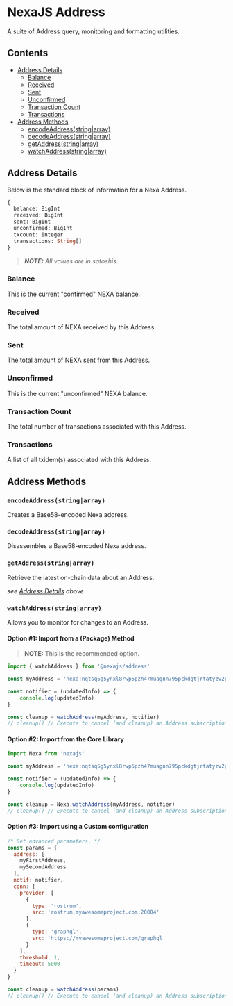 # NexaJS Address

A suite of Address query, monitoring and formatting utilities.


## Contents

- [Address Details](#address-details)
  - [Balance](#balance)
  - [Received](#received)
  - [Sent](#sent)
  - [Unconfirmed](#unconfirmed)
  - [Transaction Count](#transaction-count)
  - [Transactions](#transactions)
- [Address Methods](#address-methods)
  - [encodeAddress(string|array)](#encodeaddressstringarray)
  - [decodeAddress(string|array)](#decodeaddressstringarray)
  - [getAddress(string|array)](#getaddressstringarray)
  - [watchAddress(string|array)](#watchaddressstringarray)


## Address Details

Below is the standard block of information for a Nexa Address.

```graphql
{
  balance: BigInt
  received: BigInt
  sent: BigInt
  unconfirmed: BigInt
  txcount: Integer
  transactions: String[]
}
```

> ___NOTE:__ All values are in satoshis._

### Balance

This is the current "confirmed" NEXA balance.

### Received

The total amount of NEXA received by this Address.

### Sent

The total amount of NEXA sent from this Address.

### Unconfirmed

This is the current "unconfirmed" NEXA balance.

### Transaction Count

The total number of transactions associated with this Address.

### Transactions

A list of all txidem(s) associated with this Address.


## Address Methods

### `encodeAddress(string|array)`

Creates a Base58-encoded Nexa address.

### `decodeAddress(string|array)`

Disassembles a Base58-encoded Nexa address.

### `getAddress(string|array)`

Retrieve the latest on-chain data about an Address.

_see [Address Details](#address-details) above_

### `watchAddress(string|array)`

Allows you to monitor for changes to an Address.

#### Option #1: Import from a (Package) Method

> __NOTE:__ This is the recommended option.

```js
import { watchAddress } from '@nexajs/address'

const myAddress = 'nexa:nqtsq5g5ynxl8rwp5pzh47muagnn795pckdgtjrtatyzv2p5'

const notifier = (updatedInfo) => {
    console.log(updatedInfo)
}

const cleanup = watchAddress(myAddress, notifier)
// cleanup() // Execute to cancel (and cleanup) an Address subscription.
```

#### Option #2: Import from the Core Library

```js
import Nexa from 'nexajs'

const myAddress = 'nexa:nqtsq5g5ynxl8rwp5pzh47muagnn795pckdgtjrtatyzv2p5'

const notifier = (updatedInfo) => {
    console.log(updatedInfo)
}

const cleanup = Nexa.watchAddress(myAddress, notifier)
// cleanup() // Execute to cancel (and cleanup) an Address subscription.
```

#### Option #3: Import using a Custom configuration

```js
/* Set advanced parameters. */
const params = {
  address: [
    myFirstAddress,
    mySecondAddress
  ],
  notif: notifier,
  conn: {
    provider: [
      {
        type: 'rostrum',
        src: 'rostrum.myawesomeproject.com:20004'
      },
      {
        type: 'graphql',
        src: 'https://myawesomeproject.com/graphql'
      }
    ],
    threshold: 1,
    timeout: 5000
  }
}

const cleanup = watchAddress(params)
// cleanup() // Execute to cancel (and cleanup) an Address subscription.
```
